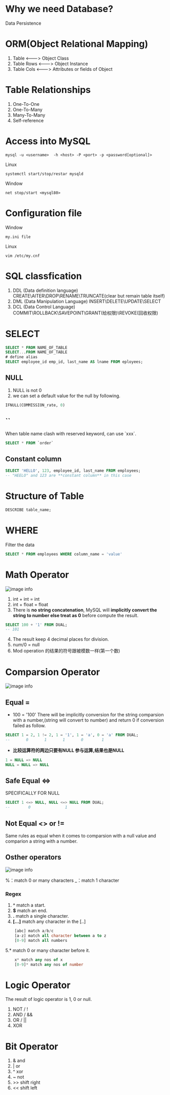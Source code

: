 # Why we need Database?
Data Persistence

# ORM(Object Relational Mapping)
1. Table <---> Object Class
2. Table Rows <---> Object Instance
3. Table Cols <---> Attributes or fields of Object

# Table Relationships
1. One-To-One
2. One-To-Many
3. Many-To-Many
4. Self-reference

# Access into MySQL
```
mysql -u <username>  -h <host> -P <port> -p <password[optional]>
```
Linux
```
systemctl start/stop/restar mysqld
```
Window
```
net stop/start <mysql80>
```
# Configuration file
Window
```
my.ini file
```
Linux
```
vim /etc/my.cnf
```

# SQL classfication

1. DDL (Data definition language)
CREATE\AlTER\DROP\RENAME\TRUNCATE(clear but remain table itself)
2. DML (Data Manipulation Language)
INSERT\DELETE\UPDATE\SELECT
3. DCL (Data Control Language)
COMMIT\ROLLBACK\SAVEPOINT\GRANT(给权限)\REVOKE(回收权限)


# SELECT
```sql
SELECT * FROM NAME_OF_TABLE
SELECT...FROM NAME_OF_TABLE
# define alias
SELECT employee_id emp_id, last_name AS lname FROM eployees;
```
## NULL
1. NULL is not 0
2. we can set a default value for the null by following.
```sql
IFNULL(COMMISSION_rate, 0)
```

## ``
When table name clash with reserved keyword, can use \`xxx\`.
```sql
SELECT * FROM `order`
```

## Constant column
```sql
SELECT 'HELLO', 123, employee_id, last_name FROM employees;
-- "HEELO" and 123 are **constant column** in this case 
```
# Structure of Table
```sql
DESCRIBE table_name;
```
# WHERE
Filter the data
```sql
SELECT * FROM employees WHERE column_name = 'value'
```
# Math Operator

![image info](images/mathoperator.jpeg)
1. int + int = int
2. int + float = float
3. There is **no string concatenation**, MySQL will **implicitly convert the string to number else treat as 0** before compute the result.
```sql
SELECT 100 + '1' FROM DUAL;
-- 101
```
4. The result keep 4 decimal places for division.
5. num/0 = null
5. Mod operation 的结果的符号跟被模数一样(第一个数)

# Comparsion Operator
![image info](images/compare.jpeg)
## Equal =
* 100 = '100'
    There will be implicitly conversion for the string comparsion with a number,(string will convert to number) and return 0 if conversion failed as follow.
```sql
SELECT 1 = 2, 1 != 2, 1 = '1', 1 = 'a', 0 = 'a' FROM DUAL;
--       0       1       1       0        1
```
* **比较运算符的两边只要有NULL 参与运算,结果也是NULL**
```sql
1 = NULL => NULL 
NULL = NULL => NULL
```
## Safe Equal <=>
SPECIFICALLY FOR NULL
```sql
SELECT 1 <=> NULL, NULL <=> NULL FROM DUAL;
--        0               1
```
## Not Equal <> or !=
Same rules as equal when it comes to comparsion with a null value and comparion a string with a number.

## Osther operators
![image info](images/not-sign-operator.jpeg)

%：match 0 or many characters
_：match 1 character
### Regex
1. **^** match a start.
2. **$** match an end.
3. **.** match a single character.
4. **[...]** match any character in the [..]
```sql
    [abc] match a/b/c
    [a-z] match all character between a to z
    [0-9] match all numbers
```
5.* match 0 or many character before it.
```sql
    x* match any nos of x
    [0-9]* match any nos of number
```
# Logic Operator
The result of logic operator is 1, 0 or null.
1. NOT / !
2. AND / &&
3. OR / ||
4. XOR

# Bit Operator
1. & and
2. | or
3. ^ xor
4. ~ not
5. \>> shift right
6. \<< shift left